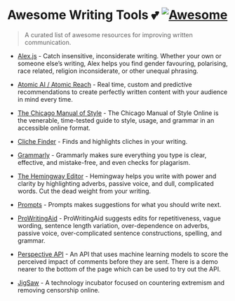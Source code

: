 # Awesome Writing Tools 💕 [![Awesome](https://cdn.rawgit.com/sindresorhus/awesome/d7305f38d29fed78fa85652e3a63e154dd8e8829/media/badge.svg)](https://github.com/sindresorhus/awesome)

> A curated list of awesome resources for improving written communication.

-  [Alex.js](http://alexjs.com/) - Catch insensitive, inconsiderate writing. Whether your own or someone else’s writing, Alex helps you find gender favouring, polarising, race related, religion inconsiderate, or other unequal phrasing.

-  [Atomic AI / Atomic Reach](https://www.atomicreach.com/) - Real time, custom and predictive recommendations to create perfectly written content with your audience in mind every time.

-  [The Chicago Manual of Style](http://www.chicagomanualofstyle.org/home.html) - The Chicago Manual of Style Online is the venerable, time-tested guide to style, usage, and grammar in an accessible online format.

-  [Cliche Finder](http://cliche.theinfo.org/) - Finds and highlights cliches in your writing.

-  [Grammarly](https://www.grammarly.com/) - Grammarly makes sure everything you type is clear, effective, and mistake-free, and even checks for plagarism.

-  [The Hemingway Editor](http://www.hemingwayapp.com/) - Hemingway helps you write with power and clarity by highlighting adverbs, passive voice, and dull, complicated words. Cut the dead weight from your writing.

-  [Prompts](http://getprompts.com/) - Prompts makes suggestions for what you should write next.

-  [ProWritingAid](https://prowritingaid.com/) - ProWritingAid suggests edits for repetitiveness, vague wording, sentence length variation, over-dependence on adverbs, passive voice, over-complicated sentence constructions, spelling, and grammar.

-  [Perspective API](https://www.perspectiveapi.com/#/) - An API that uses machine learning models to score the perceived impact of comments before they are sent. There is a demo nearer to the bottom of the page which can be used to try out the API.

-  [JigSaw](https://jigsaw.google.com/projects/) - A technology incubator focused on countering extremism and removing censorship online. 
